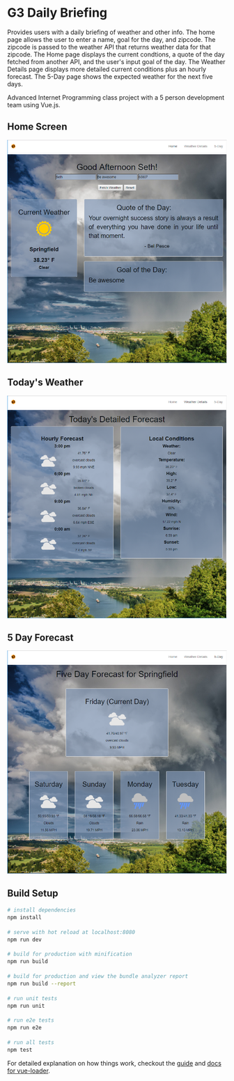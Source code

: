 # G3 Daily Briefing

Provides users with a daily briefing of weather and other info. The home page allows the user to enter a name, goal for the day, and zipcode. The zipcode is passed to the weather API that returns weather data for that zipcode. The Home page displays the current condtions, a quote of the day fetched from another API, and the user's input goal of the day. The Weather Details page displays more detailed current conditions plus an hourly forecast. The 5-Day page shows the expected weather for the next five days.

Advanced Internet Programming class project with a 5 person development team using Vue.js.

## Home Screen
![Home Screen](/img/Home.png)

## Today's Weather
![Today's Weather](/img/Weather-Details.png)

## 5 Day Forecast
![5 Day Forecast](/img/5-Day.png)

## Build Setup

``` bash
# install dependencies
npm install

# serve with hot reload at localhost:8080
npm run dev

# build for production with minification
npm run build

# build for production and view the bundle analyzer report
npm run build --report

# run unit tests
npm run unit

# run e2e tests
npm run e2e

# run all tests
npm test
```

For detailed explanation on how things work, checkout the [guide](http://vuejs-templates.github.io/webpack/) and [docs for vue-loader](http://vuejs.github.io/vue-loader).
